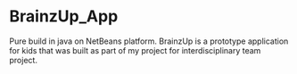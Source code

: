 # BrainzUp_App
Pure build in java on NetBeans platform. 
BrainzUp is a prototype application for kids that was built as part of my project for interdisciplinary team project.
